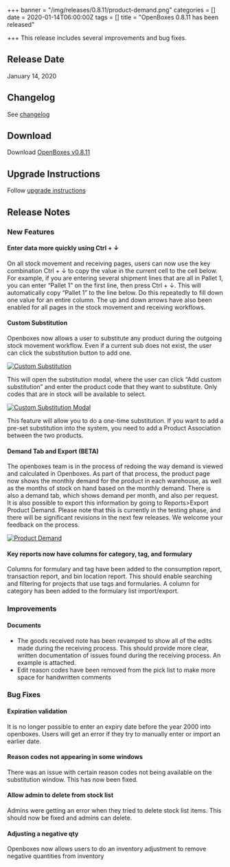 +++
banner = "/img/releases/0.8.11/product-demand.png"
categories = []
date = 2020-01-14T06:00:00Z
tags = []
title = "OpenBoxes 0.8.11 has been released"

+++
This release includes several improvements and bug fixes.

<!--more-->

## Release Date
January 14, 2020

## Changelog
See [changelog](https://github.com/openboxes/openboxes/releases/tag/v0.8.11)

## Download 
Download [OpenBoxes v0.8.11](https://github.com/openboxes/openboxes/releases/download/v0.8.11/openboxes.war)

## Upgrade Instructions
Follow [upgrade instructions](http://docs.openboxes.com/en/latest/upgrading/)


## Release Notes

### New Features 

#### Enter data more quickly using Ctrl + &darr;
On all stock movement and receiving pages, users can now use the key combination Ctrl + &darr; to copy the value in the current cell to the cell below. For example, if you are entering several shipment lines that are all in Pallet 1, you can enter “Pallet 1” on the first line, then press Ctrl + &darr;. This will automatically copy “Pallet 1” to the line below. Do this repeatedly to fill down one value for an entire column. The up and down arrows have also been enabled for all pages in the stock movement and receiving workflows.

#### Custom Substitution
Openboxes now allows a user to substitute any product during the outgoing stock movement workflow. Even if a current sub does not exist, the user can click the substitution button to add one.

<a href="/img/releases/0.8.11/custom-substitution.png" target="_blank">
    <img src="/img/releases/0.8.11/custom-substitution.png" alt="Custom Substitution" class="img-responsive" />
</a>

This will open the substitution modal, where the user can click “Add custom substitution” and enter the product code that they want to substitute. Only codes that are in stock will be available to select.

<a href="/img/releases/0.8.11/custom-substitution-modal.png" target="_blank">
    <img src="/img/releases/0.8.11/custom-substitution-modal.png" alt="Custom Substitution Modal" class="img-responsive" />
</a>

This feature will allow you to do a one-time substitution. If you want to add a pre-set substitution into the system, you need to add a Product Association between the two products.

#### Demand Tab and Export (BETA)
The openboxes team is in the process of redoing the way demand is viewed and calculated in Openboxes. As part of that process, the product page now shows the monthly demand for the product in each warehouse, as well as the months of stock on hand based on the monthly demand. There is also a demand tab, which shows demand per month, and also per request. It is also possible to export this information by going to Reports>Export Product Demand. Please note that this is currently in the testing phase, and there will be significant revisions in the next few releases. We welcome your feedback on the process.

<a href="/img/releases/0.8.11/product-demand.png" target="_blank">
    <img src="/img/releases/0.8.11/product-demand.png" alt="Product Demand" class="img-responsive" />
</a>

#### Key reports now have columns for category, tag, and formulary
Columns for formulary and tag have been added to the consumption report, transaction report, and bin location report. This should enable searching and filtering for projects that use tags and formularies. A column for category has been added to the formulary list import/export.

### Improvements

#### Documents
* The goods received note has been revamped to show all of the edits made during the receiving process. This should provide more clear, written documentation of issues found during the receiving process. An example is attached.
* Edit reason codes have been removed from the pick list to make more space for handwritten comments

### Bug Fixes
#### Expiration validation
It is no longer possible to enter an expiry date before the year 2000 into openboxes. Users will get an error if they try to manually enter or import an earlier date.

#### Reason codes not appearing in some windows
There was an issue with certain reason codes not being available on the substitution window. This has now been fixed.

#### Allow admin to delete from stock list
Admins were getting an error when they tried to delete stock list items. This should now be fixed and admins can delete.

#### Adjusting a negative qty
Openboxes now allows users to do an inventory adjustment to remove negative quantities from inventory